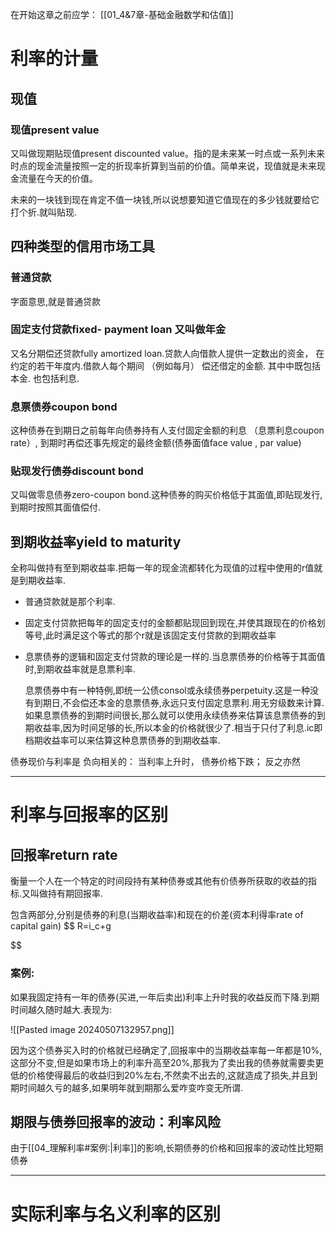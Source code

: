  
在开始这章之前应学：
[[01_4&7章-基础金融数学和估值]]
	
# 利率的计量

## 现值

### 现值present value

又叫做现期贴现值present  discounted value。指的是未来某一时点或一系列未来时点的现金流量按照一定的折现率折算到当前的价值。简单来说，现值就是未来现金流量在今天的价值。

未来的一块钱到现在肯定不值一块钱,所以说想要知道它值现在的多少钱就要给它打个折.就叫贴现.

## 四种类型的信用市场工具

### 普通贷款

字面意思,就是普通贷款

###  固定支付贷款fixed- payment loan 又叫做年金

又名分期偿还贷款fully amortized loan.贷款人向借款人提供一定数出的资金， 在约定的若干年度内.借款人每个期间 （例如每月） 偿还借定的金额. 其中中既包括本金. 也包括利息.

### 息票债券coupon bond

这种债券在到期日之前每年向债券持有人支付固定金额的利息 （息票利息coupon rate）, 到期时再偿还事先规定的最终金额(债券面值face value , par value)

### 贴现发行债券discount bond

又叫做零息债券zero-coupon bond.这种债券的购买价格低于其面值,即贴现发行,到期时按照其面值偿付.

## 到期收益率yield to maturity

全称叫做持有至到期收益率.把每一年的现金流都转化为现值的过程中使用的r值就是到期收益率.

* 普通贷款就是那个利率.
* 固定支付贷款把每年的固定支付的金额都贴现回到现在,并使其跟现在的价格划等号,此时满足这个等式的那个r就是该固定支付贷款的到期收益率
* 息票债券的逻辑和固定支付贷款的理论是一样的.当息票债券的价格等于其面值时,到期收益率就是息票利率.


  	息票债券中有一种特例,即统一公债consol或永续债券perpetuity.这是一种没有到期日,不会偿还本金的息票债券,永远只支付固定息票利.用无穷级数来计算.如果息票债券的到期时间很长,那么就可以使用永续债券来估算该息票债券的到期收益率,因为时间足够的长,所以本金的价格就很少了.相当于只付了利息.ic即档期收益率可以来估算这种息票债券的到期收益率.

债券现价与利率是 负向相关的： 当利率上升时， 债券价格下跌； 反之亦然

---

# 利率与回报率的区别

## 回报率return rate

衡量一个人在一个特定的时间段持有某种债券或其他有价债券所获取的收益的指标.又叫做持有期回报率.

 包含两部分,分别是债券的利息(当期收益率)和现在的价差(资本利得率rate of capital gain)
$$
R=i_c+g

$$

### 案例:

如果我固定持有一年的债券(买进,一年后卖出)利率上升时我的收益反而下降.到期时间越久随时越大.表现为:

![[Pasted image 20240507132957.png]]


因为这个债券买入时的价格就已经确定了,回报率中的当期收益率每一年都是10%,这部分不变,但是如果市场上的利率升高至20%,那我为了卖出我的债券就需要卖更低的价格使得最后的收益归到20%左右,不然卖不出去的,这就造成了损失,并且到期时间越久亏的越多,如果明年就到期那么爱咋变咋变无所谓.

## 期限与债券回报率的波动：利率风险

由于[[04_理解利率#案例:|利率]]的影响,长期债券的价格和回报率的波动性比短期债券


---

# 实际利率与名义利率的区别

## 
